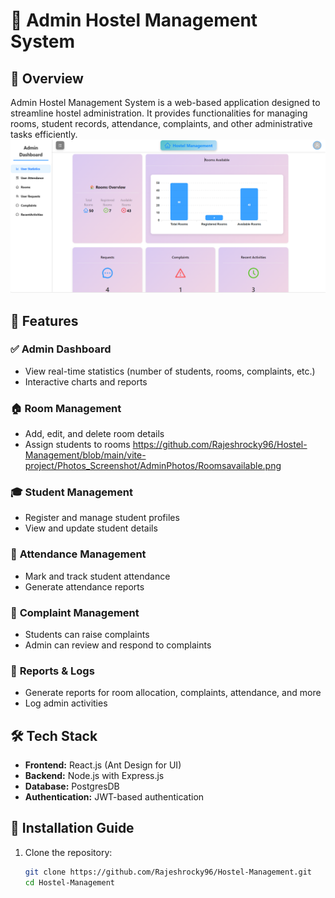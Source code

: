# 🏨 Admin Hostel Management System

## 📌 Overview
Admin Hostel Management System is a web-based application designed to streamline hostel administration. It provides functionalities for managing rooms, student records, attendance, complaints, and other administrative tasks efficiently.
![Dashboard](https://github.com/Rajeshrocky96/Hostel-Management/blob/main/vite-project/Photos_Screenshot/AdminPhotos/dashboard.png)



## 🚀 Features
### ✅ **Admin Dashboard**
- View real-time statistics (number of students, rooms, complaints, etc.)
- Interactive charts and reports

### 🏠 **Room Management**
- Add, edit, and delete room details
- Assign students to rooms
https://github.com/Rajeshrocky96/Hostel-Management/blob/main/vite-project/Photos_Screenshot/AdminPhotos/Roomsavailable.png
### 🎓 **Student Management**
- Register and manage student profiles
- View and update student details

### 📅 **Attendance Management**
- Mark and track student attendance
- Generate attendance reports

### 📌 **Complaint Management**
- Students can raise complaints
- Admin can review and respond to complaints

### 📂 **Reports & Logs**
- Generate reports for room allocation, complaints, attendance, and more
- Log admin activities

## 🛠️ Tech Stack
- **Frontend:** React.js (Ant Design for UI)
- **Backend:** Node.js with Express.js
- **Database:** PostgresDB
- **Authentication:** JWT-based authentication

## 🎯 Installation Guide
1. Clone the repository:
   ```sh
   git clone https://github.com/Rajeshrocky96/Hostel-Management.git
   cd Hostel-Management
